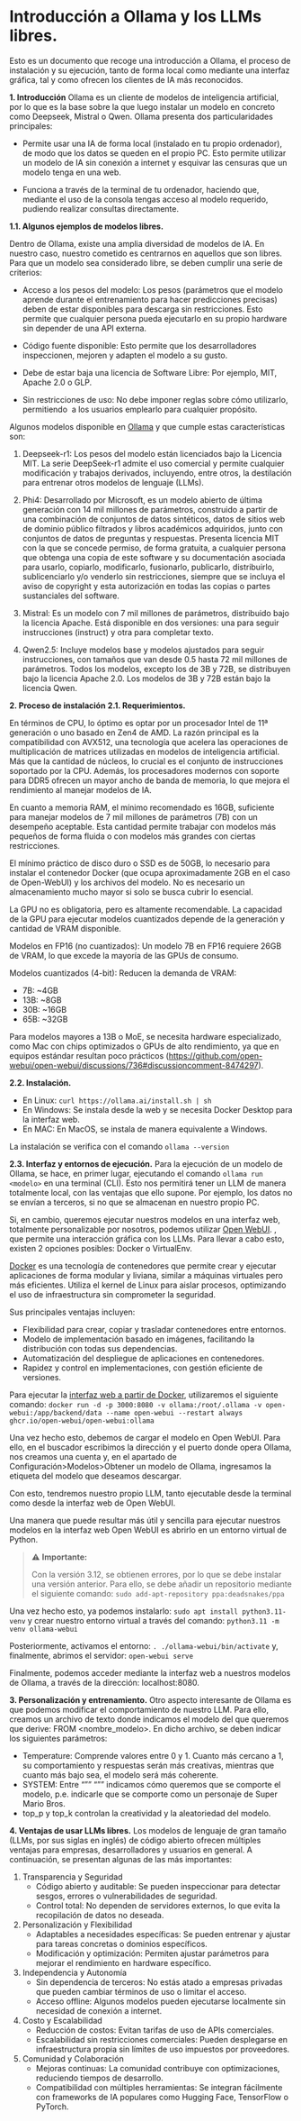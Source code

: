 # Introducción a Ollama y los LLMs libres.

Esto es un documento que recoge una introducción a Ollama, el proceso de instalación y su ejecución, tanto de forma local como mediante una interfaz gráfica, tal y como ofrecen los clientes de IA más reconocidos.

**1. Introducción**
Ollama es un cliente de modelos de inteligencia artificial, por lo que es la base sobre la que luego instalar un modelo en concreto como Deepseek, Mistral o Qwen. Ollama presenta dos particularidades principales:

- Permite usar una IA de forma local (instalado en tu propio ordenador), de modo que los datos se queden en el propio PC. Esto permite utilizar un modelo de IA sin conexión a internet y esquivar las censuras que un modelo tenga en una web. 
    
- Funciona a través de la terminal de tu ordenador, haciendo que, mediante el uso de la consola tengas acceso al modelo requerido, pudiendo realizar consultas directamente.

**1.1. Algunos ejemplos de modelos libres.**

Dentro de Ollama, existe una amplia diversidad de modelos de IA. En nuestro caso, nuestro cometido es centrarnos en aquellos que son libres. Para que un modelo sea considerado libre, se deben cumplir una serie de criterios:

- Acceso a los pesos del modelo: Los pesos (parámetros que el modelo aprende durante el entrenamiento para hacer predicciones precisas) deben de estar disponibles para descarga sin restricciones. Esto permite que cualquier persona pueda ejecutarlo en su propio hardware sin depender de una API externa.
    
- Código fuente disponible: Esto permite que los desarrolladores inspeccionen, mejoren y adapten el modelo a su gusto.
    
- Debe de estar baja una licencia de Software Libre: Por ejemplo, MIT, Apache 2.0 o GLP.
    
- Sin restricciones de uso: No debe imponer reglas sobre cómo utilizarlo, permitiendo  a los usuarios emplearlo para cualquier propósito.

Algunos modelos disponible en [Ollama](https://ollama.com/search) y que cumple estas características son:

1. Deepseek-r1: Los pesos del modelo están licenciados bajo la Licencia MIT. La serie DeepSeek-r1 admite el uso comercial y permite cualquier modificación y trabajos derivados, incluyendo, entre otros, la destilación para entrenar otros modelos de lenguaje (LLMs).
    
2. Phi4: Desarrollado por Microsoft, es un modelo abierto de última generación con 14 mil millones de parámetros, construido a partir de una combinación de conjuntos de datos sintéticos, datos de sitios web de dominio público filtrados y libros académicos adquiridos, junto con conjuntos de datos de preguntas y respuestas. Presenta licencia MIT con la que se concede permiso, de forma gratuita, a cualquier persona que obtenga una copia de este software y su documentación asociada para usarlo, copiarlo, modificarlo, fusionarlo, publicarlo, distribuirlo, sublicenciarlo y/o venderlo sin restricciones, siempre que se incluya el aviso de copyright y esta autorización en todas las copias o partes sustanciales del software.
    
3. Mistral: Es un modelo con 7 mil millones de parámetros, distribuido bajo la licencia Apache. Está disponible en dos versiones: una para seguir instrucciones (instruct) y otra para completar texto.
    
4. Qwen2.5: Incluye modelos base y modelos ajustados para seguir instrucciones, con tamaños que van desde 0.5 hasta 72 mil millones de parámetros. Todos los modelos, excepto los de 3B y 72B, se distribuyen bajo la licencia Apache 2.0. Los modelos de 3B y 72B están bajo la licencia Qwen.

**2. Proceso de instalación**
**2.1. Requerimientos.**

En términos de CPU, lo óptimo es optar por un procesador Intel de 11ª generación o uno basado en Zen4 de AMD. La razón principal es la compatibilidad con AVX512, una tecnología que acelera las operaciones de multiplicación de matrices utilizadas en modelos de inteligencia artificial. Más que la cantidad de núcleos, lo crucial es el conjunto de instrucciones soportado por la CPU. Además, los procesadores modernos con soporte para DDR5 ofrecen un mayor ancho de banda de memoria, lo que mejora el rendimiento al manejar modelos de IA.  

En cuanto a memoria RAM, el mínimo recomendado es 16GB, suficiente para manejar modelos de 7 mil millones de parámetros (7B) con un desempeño aceptable. Esta cantidad permite trabajar con modelos más pequeños de forma fluida o con modelos más grandes con ciertas restricciones.  

El mínimo práctico de disco duro o SSD es de 50GB, lo necesario para instalar el contenedor Docker (que ocupa aproximadamente 2GB en el caso de Open-WebUI) y los archivos del modelo. No es necesario un almacenamiento mucho mayor si solo se busca cubrir lo esencial.

La GPU no es obligatoria, pero es altamente recomendable. La capacidad de la GPU para ejecutar modelos cuantizados depende de la generación y cantidad de VRAM disponible.

Modelos en FP16 (no cuantizados): Un modelo 7B en FP16 requiere 26GB de VRAM, lo que excede la mayoría de las GPUs de consumo.

Modelos cuantizados (4-bit): Reducen la demanda de VRAM:
- 7B: ~4GB
- 13B: ~8GB
- 30B: ~16GB
- 65B: ~32GB

Para modelos mayores a 13B o MoE, se necesita hardware especializado, como Mac con chips optimizados o GPUs de alto rendimiento, ya que en equipos estándar resultan poco prácticos (https://github.com/open-webui/open-webui/discussions/736#discussioncomment-8474297).

**2.2. Instalación.**
- En Linux: `curl https://ollama.ai/install.sh | sh`
- En Windows: Se instala desde la web y se necesita Docker Desktop para la interfaz web.
- En MAC: En MacOS, se instala de manera equivalente a Windows.

La instalación se verifica con el comando `ollama --version`

**2.3. Interfaz y entornos de ejecución.**
Para la ejecución de un modelo de Ollama, se hace, en primer lugar, ejecutando el comando `ollama run <modelo>` en una terminal (CLI). Esto nos permitirá tener un LLM de manera totalmente local, con las ventajas que ello supone. Por ejemplo, los datos no se envían a terceros, si no que se almacenan en nuestro propio PC.

Si, en cambio, queremos ejecutar nuestros modelos en una interfaz web, totalmente personalizable por nosotros, podemos utilizar [Open WebUI](https://openwebui.com/).
, que permite una interacción gráfica con los LLMs. Para llevar a cabo esto, existen 2 opciones posibles: Docker o VirtualEnv.

[Docker](https://www.docker.com/) es una tecnología de contenedores que permite crear y ejecutar aplicaciones de forma modular y liviana, similar a máquinas virtuales pero más eficientes. Utiliza el kernel de Linux para aislar procesos, optimizando el uso de infraestructura sin comprometer la seguridad.

Sus principales ventajas incluyen:
- Flexibilidad para crear, copiar y trasladar contenedores entre entornos.
-  Modelo de implementación basado en imágenes, facilitando la distribución con todas sus dependencias.
-  Automatización del despliegue de aplicaciones en contenedores.
- Rapidez y control en implementaciones, con gestión eficiente de versiones.

Para ejecutar la [interfaz web a partir de Docker](https://github.com/open-webui/open-webui), utilizaremos el siguiente comando: 
`docker run -d -p 3000:8080 -v ollama:/root/.ollama -v open-webui:/app/backend/data --name open-webui --restart always ghcr.io/open-webui/open-webui:ollama`

Una vez hecho esto, debemos de cargar el modelo en Open WebUI. Para ello, en el buscador escribimos la dirección y el puerto donde opera Ollama, nos creamos una cuenta y, en el apartado de Configuración>Modelos>Obtener un modelo de Ollama, ingresamos la etiqueta del modelo que deseamos descargar.

Con esto, tendremos nuestro propio LLM, tanto ejecutable desde la terminal como desde la interfaz web de Open WebUI.

Una manera que puede resultar más útil y sencilla para ejecutar nuestros modelos en la interfaz web Open WebUI es abrirlo en un entorno virtual de Python. 
> ⚠️ **Importante:**
> 
> Con la versión 3.12, se obtienen errores, por lo que se debe instalar una versión anterior. Para ello, se debe añadir un repositorio mediante el siguiente comando: `sudo add-apt-repository ppa:deadsnakes/ppa`

Una vez hecho esto, ya podemos instalarlo: `sudo apt install python3.11-venv` y crear nuestro entorno virtual a través del comando: `python3.11 -m venv ollama-webui`

Posteriormente, activamos el entorno: `. ./ollama-webui/bin/activate` y, finalmente, abrimos el servidor: `open-webui serve`

Finalmente, podemos acceder mediante la interfaz web a nuestros modelos de Ollama, a través de la dirección: localhost:8080.

**3. Personalización y entrenamiento.**
Otro aspecto interesante de Ollama es que podemos modificar el comportamiento de nuestro LLM. Para ello, creamos un archivo de texto donde indicamos el modelo del que queremos que derive: FROM <nombre_modelo>. En dicho archivo, se deben indicar los siguientes parámetros:
- Temperature: Comprende valores entre 0 y 1. Cuanto más cercano a 1, su comportamiento y respuestas serán más creativas, mientras que cuanto más bajo sea, el modelo será más coherente.
- SYSTEM: Entre “”” “”” indicamos cómo queremos que se comporte el modelo, p.e. indicarle que se comporte como un personaje de Super Mario Bros.
- top_p y top_k controlan la creatividad y la aleatoriedad del modelo.

**4. Ventajas de usar LLMs libres.**
Los modelos de lenguaje de gran tamaño (LLMs, por sus siglas en inglés) de código abierto ofrecen múltiples ventajas para empresas, desarrolladores y usuarios en general. A continuación, se presentan algunas de las más importantes:
1. Transparencia y Seguridad
	- Código abierto y auditable: Se pueden inspeccionar para detectar sesgos, errores o vulnerabilidades de seguridad.
	- Control total: No dependen de servidores externos, lo que evita la recopilación de datos no deseada.
2. Personalización y Flexibilidad
	- Adaptables a necesidades específicas: Se pueden entrenar y ajustar para tareas concretas o dominios específicos.
	- Modificación y optimización: Permiten ajustar parámetros para mejorar el rendimiento en hardware específico.
3. Independencia y Autonomía
	- Sin dependencia de terceros: No estás atado a empresas privadas que pueden cambiar términos de uso o limitar el acceso.
	- Acceso offline: Algunos modelos pueden ejecutarse localmente sin necesidad de conexión a internet.
4. Costo y Escalabilidad
	- Reducción de costos: Evitan tarifas de uso de APIs comerciales.
	- Escalabilidad sin restricciones comerciales: Pueden desplegarse en infraestructura propia sin límites de uso impuestos por proveedores.
5. Comunidad y Colaboración
	- Mejoras continuas: La comunidad contribuye con optimizaciones, reduciendo tiempos de desarrollo.
	- Compatibilidad con múltiples herramientas: Se integran fácilmente con frameworks de IA populares como Hugging Face, TensorFlow o PyTorch.
